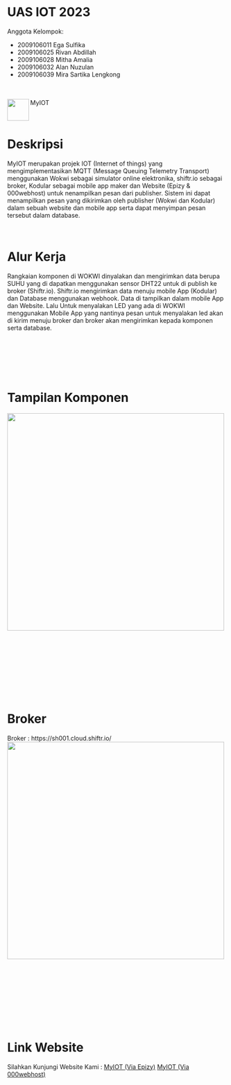 # UAS IOT 2023
Anggota Kelompok:
- 2009106011 Ega Sulfika
- 2009106025 Rivan Abdillah
- 2009106028 Mitha Amalia
- 2009106032 Alan Nuzulan
- 2009106039 Mira Sartika Lengkong <br><br><br>

<img src="https://github.com/land21/IOT_SH/assets/69804370/59d65f46-dcb0-49b9-93dc-b8715aba2831" align="left" height="50px">
MyIOT

<br><h1><b>Deskripsi</b></h1>
<p>MyIOT merupakan projek IOT (Internet of things) yang mengimplementasikan MQTT (Message Queuing Telemetry Transport) menggunakan Wokwi sebagai simulator online elektronika, shiftr.io sebagai broker, Kodular sebagai mobile app maker dan Website (Epizy & 000webhost) untuk nenampilkan pesan dari publisher. Sistem ini dapat menampilkan pesan yang dikirimkan oleh publisher (Wokwi dan Kodular) dalam sebuah website dan mobile app serta dapat menyimpan pesan tersebut dalam database. </p> <br>

<h1>Alur Kerja</h1>
<p>
Rangkaian komponen di WOKWI dinyalakan dan mengirimkan data berupa SUHU yang di dapatkan menggunakan sensor DHT22 untuk di publish ke broker (Shiftr.io). Shiftr.io mengirimkan data menuju mobile App (Kodular) dan Database menggunakan webhook. Data di tampilkan dalam mobile App dan Website. Lalu Untuk menyalakan LED yang ada di WOKWI menggunakan Mobile App yang nantinya pesan untuk menyalakan led akan di kirim menuju broker dan broker akan mengirimkan kepada komponen serta database.
</p><br>

<br><br><br><h1>Tampilan Komponen</h1>
<p>
<img src="https://github.com/land21/IOT_SH/assets/69804370/4c9506aa-892d-43a1-af5a-4a11e25be14a" width="500px"><br><br><br>
</p>
<br>
<br>

<br><br><br><h1>Broker</h1>
<P>Broker : https://sh001.cloud.shiftr.io/<br>
<img src="https://github.com/land21/IOT_SH/assets/69804370/f594f0f7-e39a-4434-9a25-5f589d286bbd" width="500px"><br><br><br>
</p>
<br>
<br>


<br><br><br><h1>Link Website</h1>
<p>
Silahkan Kunjungi Website Kami :
<a href="http://myiot.rf.gd/">MyIOT (Via Epizy)</a>
<a href="https://iotsh1.000webhostapp.com/">MyIOT (Via 000webhost)</a>
</p>
